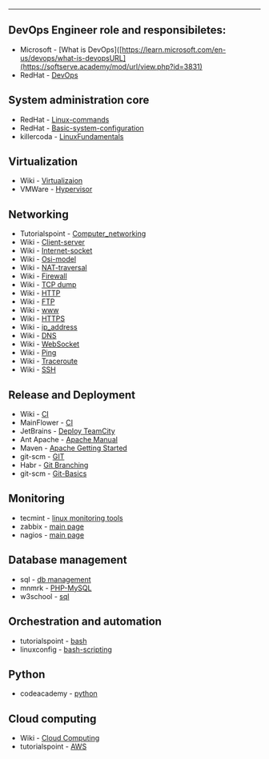 ***

## DevOps Engineer role and responsibiletes:

- Microsoft - [What is DevOps]([https://learn.microsoft.com/en-us/devops/what-is-devopsURL](https://softserve.academy/mod/url/view.php?id=3831)
- RedHat - [DevOps](https://www.redhat.com/en/topics/devops)

## System administration core

- RedHat - [Linux-commands]([https://www.redhat.com/sysadmin/basic-linux-commandsURL](https://softserve.academy/mod/url/view.php?id=3836))
- RedHat - [Basic-system-configuration]([https://access.redhat.com/documentation/en-us/red_hat_enterprise_linux/9/html/configuring_basic_system_settingsURL](https://softserve.academy/mod/url/view.php?id=13505))
- killercoda - [LinuxFundamentals]([https://killercoda.com/pawelpiwosz/course/linuxFundamentalsURL](https://softserve.academy/mod/url/view.php?id=13504))

## Virtualization

- Wiki - [Virtualizaion]([https://en.wikipedia.org/wiki/VirtualizationURL](https://softserve.academy/mod/url/view.php?id=3841))
- VMWare - [Hypervisor]([https://www.vmware.com/topics/glossary/content/hypervisorURL](https://softserve.academy/mod/url/view.php?id=3842))

## Networking

- Tutorialspoint - [Computer_networking]([https://www.tutorialspoint.com/computer_fundamentals/computer_networkingURL](https://softserve.academy/mod/url/view.php?id=3852))
- Wiki - [Client-server]([http://en.wikipedia.org/wiki/Client-serverURL](https://softserve.academy/mod/url/view.php?id=3853))
- Wiki - [Internet-socket]([http://en.wikipedia.org/wiki/Internet_socketURL](https://softserve.academy/mod/url/view.php?id=3854))
- Wiki - [Osi-model]([http://en.wikipedia.org/wiki/Osi_modelURL](https://softserve.academy/mod/url/view.php?id=3855))
- Wiki - [NAT-traversal]([http://en.wikipedia.org/wiki/NAT_traversalURL](https://softserve.academy/mod/url/view.php?id=3856))
- Wiki - [Firewall]([http://en.wikipedia.org/wiki/FirewallURL](https://softserve.academy/mod/url/view.php?id=3857))
- Wiki - [TCP dump]([http://en.wikipedia.org/wiki/TcpdumpURL](https://softserve.academy/mod/url/view.php?id=3858))
- Wiki - [HTTP]([https://en.wikipedia.org/wiki/Hypertext_Transfer_ProtocolURL](https://softserve.academy/mod/url/view.php?id=3859))
- Wiki - [FTP]([https://en.wikipedia.org/wiki/File_Transfer_ProtocolURL](https://softserve.academy/mod/url/view.php?id=3860))
- Wiki - [www]([https://en.wikipedia.org/wiki/World_Wide_WebURL](https://softserve.academy/mod/url/view.php?id=3861))
- Wiki - [HTTPS]([https://en.wikipedia.org/wiki/HTTPSURL](https://softserve.academy/mod/url/view.php?id=3862))
- Wiki - [ip_address]([https://en.wikipedia.org/wiki/IP_addressURL](https://softserve.academy/mod/url/view.php?id=3863))
- Wiki - [DNS]([https://en.wikipedia.org/wiki/Domain_Name_SystemURL](https://softserve.academy/mod/url/view.php?id=3864))
- Wiki - [WebSocket]([https://en.wikipedia.org/wiki/WebSocketURL](https://softserve.academy/mod/url/view.php?id=3865))
- Wiki - [Ping]([https://en.wikipedia.org/wiki/PingURL](https://softserve.academy/mod/url/view.php?id=3866))
- Wiki - [Traceroute]([https://en.wikipedia.org/wiki/TracerouteURL](https://softserve.academy/mod/url/view.php?id=3867))
- Wiki - [SSH]([https://en.wikipedia.org/wiki/Secure_ShellURL](https://softserve.academy/mod/url/view.php?id=3868))

## Release and Deployment

- Wiki - [CI]([https://en.wikipedia.org/wiki/Continuous_integrationURL](https://softserve.academy/mod/url/view.php?id=3869))
- MainFlower - [CI]([https://www.martinfowler.com/articles/continuousIntegration.htmlURL](https://softserve.academy/mod/url/view.php?id=3870))
- JetBrains - [Deploy TeamCity]([http://confluence.jetbrains.com/display/TCD7/How+To...#HowTo...-HowdoIsetupdeploymentformyapplicationinTeamCityURL](https://softserve.academy/mod/url/view.php?id=3871))
- Ant Apache - [Apache Manual]([http://ant.apache.org/manual/index.htmlURL](https://softserve.academy/mod/url/view.php?id=3872))
- Maven - [Apache Getting Started]([https://maven.apache.org/guides/getting-started/index.htmlURL](https://softserve.academy/mod/url/view.php?id=3873))
- git-scm - [GIT]([https://git-scm.com/URL](https://softserve.academy/mod/url/view.php?id=3874))
- Habr - [Git Branching](https://habrahabr.ru/post/106912/)
- git-scm - [Git-Basics]([https://git-scm.com/book/en/v2/Getting-Started-Git-BasicsURL](https://softserve.academy/mod/url/view.php?id=3876))

## Monitoring

- tecmint - [linux monitoring tools]([http://www.tecmint.com/command-line-tools-to-monitor-linux-performanceURL](https://softserve.academy/mod/url/view.php?id=3979))
- zabbix - [main page]([https://www.zabbix.comURL](https://softserve.academy/mod/url/view.php?id=3982))
- nagios - [main page]([https://www.nagios.org])

## Database management

- sql - [db management]([http://searchsqlserver.techtarget.com/definition/database-management-system])
- mnmrk - [PHP-MySQL]([http://www.manmrk.net/tutorials/pda/b/PDF/Tech/PHP-MySQL/MySQL%20Bible.pdf])
- w3school - [sql]([https://www.w3schools.com/sql/default.asp])

## Orchestration and automation

- tutorialspoint - [bash]([http://www.tutorialspoint.com/unix_commands/bash.htm])
- linuxconfig - [bash-scripting]([https://linuxconfig.org/bash-scripting-tutorial])

## Python

- codeacademy - [python]([https://www.codecademy.com/learn/python])

## Cloud computing

- Wiki - [Cloud Computing]([https://en.wikipedia.org/wiki/Cloud_computing])
- tutorialspoint - [AWS]([https://www.tutorialspoint.com/amazon_web_services/index.htm])

